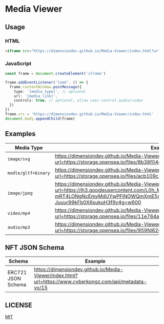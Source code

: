 # Media Viewer

## Usage

### HTML

```html
<iframe src="https://dimensiondev.github.io/Media-Viewer/index.html?url=[media_link]" />
```

### JavaScript

```typescript
const frame = document.createElement('iframe')

frame.addEventListener('load', () => {
  frame.contentWindow.postMessage({
    type: '[media_type]', // optional
    url: '[media_link]',
    controls: true, // optional, allow user-control audio/video
  })
})
frame.src = 'https://dimensiondev.github.io/Media-Viewer/index.html'
document.body.appendChild(frame)
```

## Examples

| Media Type | Example |
| ---------- | ------- |
| `image/svg` | https://dimensiondev.github.io/Media-Viewer/index.html?url=https://storage.opensea.io/files/8b38f04c8bbe079abb8a8a954ead6f8b.svg |
| `modle/gltf+binary` | https://dimensiondev.github.io/Media-Viewer/index.html?url=https://storage.opensea.io/files/acb109c417a5043f45204fe0c69d2f92.gltf |
| `image/jpeg` | https://dimensiondev.github.io/Media-Viewer/index.html?url=https://lh3.googleusercontent.com/L0h_MmnLMemsF-Y7qM36_PJagkU4-mRT4LONgNcEmyMdUYwPFlNOWQmXmE5gL879pvsnCA_ElZ4em-Juuur99kFb0X6sukuH3f9y4g=w600 |
| `video/mp4` | https://dimensiondev.github.io/Media-Viewer/index.html?url=https://storage.opensea.io/files/11e764af044ac519558db4ceaae837e5.mp4#t=0.001 |
| `audio/mp3` | https://dimensiondev.github.io/Media-Viewer/index.html?url=https://storage.opensea.io/files/959fd620a51c4604723e7b10b99be7f9.mp3 |

## NFT JSON Schema

| Schema | Example |
| ------ | ------- |
| ERC721 JSON Schema | https://dimensiondev.github.io/Media-Viewer/index.html?url=https://www.cyberkongz.com/api/metadata-vx/15 |

## LICENSE

[MIT](LICENSE)
